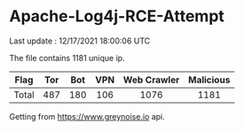 
# Apache-Log4j-RCE-Attempt

Last update : 12/17/2021 18:00:06 UTC

The file contains 1181 unique ip.

| Flag | Tor | Bot | VPN | Web Crawler | Malicious |
| :-:  | :-: | :-: | :-: | :-:         | :-:       |
| Total| 487  | 180  | 106  | 1076          | 1181        |

Getting from https://www.greynoise.io api.